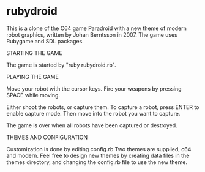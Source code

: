 # rubydroid
This is a clone of the C64 game Paradroid with a new theme of modern robot graphics, written by Johan Berntsson in 2007.  The game uses Rubygame and SDL packages.

STARTING THE GAME

The game is started by "ruby rubydroid.rb". 

PLAYING THE GAME

Move your robot with the cursor keys. Fire your weapons by pressing SPACE while moving.

Either shoot the robots, or capture them. To capture a robot, press ENTER to enable capture mode. Then move into the robot you want to capture.

The game is over when all robots have been captured or
destroyed.

THEMES AND CONFIGURATION

Customization is done by editing config.rb Two themes are supplied, c64 and modern. Feel free to design new themes by creating data files in the themes directory, and changing the config.rb file to use the new theme.
